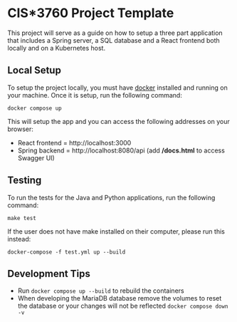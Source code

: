 # CIS*3760 Project Template

This project will serve as a guide on how to setup a three part application that includes a Spring server, a SQL database and a React frontend both locally and on a Kubernetes host.

## Local Setup

To setup the project locally, you must have [docker](https://www.docker.com/products/docker-desktop/) installed and running on your machine. Once it is setup, run the following command:

```
docker compose up
```

This will setup the app and you can access the following addresses on your browser:
- React frontend = http://localhost:3000
- Spring backend = http://localhost:8080/api (add **/docs.html** to access Swagger UI)

## Testing
To run the tests for the Java and Python applications, run the following command:

```
make test
```

If the user does not have make installed on their computer, please run this instead:

```
docker-compose -f test.yml up --build
```

## Development Tips
- Run `docker compose up --build` to rebuild the containers
- When developing the MariaDB database remove the volumes to reset the database or your changes will not be reflected `docker compose down -v`
